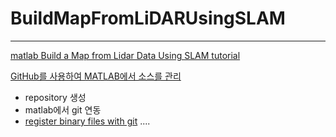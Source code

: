 # BuildMapFromLiDARUsingSLAM
---
[matlab Build a Map from Lidar Data Using SLAM tutorial](https://kr.mathworks.com/help/vision/ug/build-a-map-from-lidar-data-using-slam.html)

[GitHub를 사용하여 MATLAB에서 소스를 관리](https://www.youtube.com/watch?v=nkZew4pZWNI)
- repository 생성
- matlab에서 git 연동
- [register binary files with git](https://www.mathworks.com/help/matlab/matlab_prog/set-up-git-source-control.html) ....

